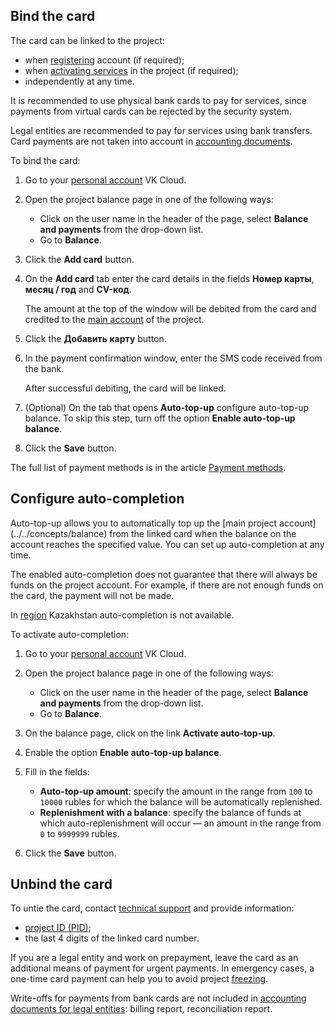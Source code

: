 ## Bind the card

The card can be linked to the project:

- when [registering](/en/intro/start/account-registration) account (if required);
- when [activating services](/en/tools-for-using-services/account/service-management/activation) in the project (if required);
- independently at any time.

It is recommended to use physical bank cards to pay for services, since payments from virtual cards can be rejected by the security system.

<info>

Legal entities are recommended to pay for services using bank transfers. Card payments are not taken into account in [accounting documents](../../concepts/report#legal_entities).

</info>

To bind the card:

1. Go to your [personal account](https://cloud.vk.com/app/en/) VK Cloud.
1. Open the project balance page in one of the following ways:

    - Click on the user name in the header of the page, select **Balance and payments** from the drop-down list.
    - Go to **Balance**.

1. Click the **Add card** button.
1. On the **Add card** tab enter the card details in the fields **Номер карты**, **месяц / год** and **CV-код**.

    The amount at the top of the window will be debited from the card and credited to the [main account](../../concepts/balance) of the project.

1. Click the **Добавить карту** button.
1. In the payment confirmation window, enter the SMS code received from the bank.

    After successful debiting, the card will be linked.

1. (Optional) On the tab that opens **Auto-top-up** configure auto-top-up balance. To skip this step, turn off the option **Enable auto-top-up balance**.
1. Click the **Save** button.

<info>

The full list of payment methods is in the article [Payment methods](../../concepts/payment-methods).

</info>

## Configure auto-completion

Auto-top-up allows you to automatically top up the [main project account] (../../concepts/balance) from the linked card when the balance on the account reaches the specified value. You can set up auto-completion at any time.

The enabled auto-completion does not guarantee that there will always be funds on the project account. For example, if there are not enough funds on the card, the payment will not be made.

<warn>

In [region](/en/tools-for-using-services/account/concepts/regions) Kazakhstan auto-completion is not available.

</warn>

To activate auto-completion:

1. Go to your [personal account](https://cloud.vk.com/app/en/) VK Cloud.
1. Open the project balance page in one of the following ways:

    - Click on the user name in the header of the page, select **Balance and payments** from the drop-down list.
    - Go to **Balance**.

1. On the balance page, click on the link **Activate auto-top-up**.
1. Enable the option **Enable auto-top-up balance**.
1. Fill in the fields:

    - **Auto-top-up amount**: specify the amount in the range from `100` to `10000` rubles for which the balance will be automatically replenished.
    - **Replenishment with a balance**: specify the balance of funds at which auto-replenishment will occur — an amount in the range from `0` to `9999999` rubles.

1. Click the **Save** button.

## Unbind the card

To untie the card, contact [technical support](/en/contacts) and provide information:

- [project ID (PID)](/en/tools-for-using-services/account/service-management/project-settings/manage#getting_project_id);
- the last 4 digits of the linked card number.

<info>

If you are a legal entity and work on prepayment, leave the card as an additional means of payment for urgent payments. In emergency cases, a one-time card payment can help you to avoid project [freezing](/en/tools-for-using-services/account/concepts/projects#automatic_freezing_of_the_project).

Write-offs for payments from bank cards are not included in [accounting documents for legal entities](../../concepts/report#composition_of_accounting_documents_55c18d7): billing report, reconciliation report.

</info>
